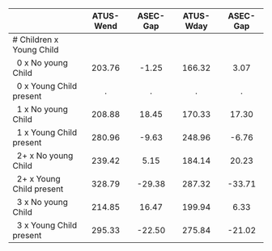 
|                      |    ATUS-Wend |     ASEC-Gap |    ATUS-Wday |     ASEC-Gap |
| -------------------- | :----------: | :----------: | :----------: | :----------: |
| # Children x Young Child |              |              |              |              |
| &nbsp;&nbsp;0 x No young Child |       203.76 |        -1.25 |       166.32 |         3.07 |
| &nbsp;&nbsp;0 x Young Child present |            . |            . |            . |            . |
| &nbsp;&nbsp;1 x No young Child |       208.88 |        18.45 |       170.33 |        17.30 |
| &nbsp;&nbsp;1 x Young Child present |       280.96 |        -9.63 |       248.96 |        -6.76 |
| &nbsp;&nbsp;2+ x No young Child |       239.42 |         5.15 |       184.14 |        20.23 |
| &nbsp;&nbsp;2+ x Young Child present |       328.79 |       -29.38 |       287.32 |       -33.71 |
| &nbsp;&nbsp;3 x No young Child |       214.85 |        16.47 |       199.94 |         6.33 |
| &nbsp;&nbsp;3 x Young Child present |       295.33 |       -22.50 |       275.84 |       -21.02 |

